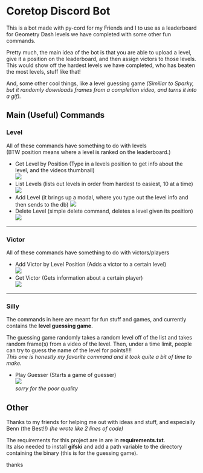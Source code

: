 # Coretop Discord Bot

This is a bot made with py-cord for my Friends and I to use as a leaderboard for Geometry Dash levels we have completed with some other fun commands.

Pretty much, the main idea of the bot is that you are able to upload a level, give it a position on the leaderboard, and then assign victors to those levels. 
This would show off the hardest levels we have completed, who has beaten the most levels, stuff like that!  
  
And, some other cool things, like a level guessing game *(Similiar to Sparky, but it randomly downloads frames from a completion video, and turns it into a gif).*

## Main (Useful) Commands
### Level
All of these commands have something to do with levels  
(BTW position means where a level is ranked on the leaderboard.)  
- Get Level by Position (Type in a levels position to get info about the level, and the videos thumbnail)  
![](https://i.imgur.com/YD20mQK.png)
- List Levels (lists out levels in order from hardest to easiest, 10 at a time)  
![](https://i.imgur.com/08x9SKB.png)
- Add Level (it brings up a modal, where you type out the level info and then sends to the db)
![](https://i.imgur.com/WRduvmj.png)
- Delete Level (simple delete command, deletes a level given its position)  
![](https://i.imgur.com/Adupw2U.png)
---
### Victor
All of these commands have something to do with victors/players  
- Add Victor by Level Position (Adds a victor to a certain level)  
![](https://i.imgur.com/19xFw8t.png)
- Get Victor (Gets information about a certain player)   
![](https://i.imgur.com/x68o7oH.png)
---
### Silly
The commands in here are meant for fun stuff and games, and currently contains the **level guessing game**.  
  
The guessing game randomly takes a random level off of the list and takes random frame(s) from a video of the level.
Then, under a time limit, people can try to guess the name of the level for points!!!!  
*This one is honestly my favorite command and it took quite a bit of time to make.*
- Play Guesser (Starts a game of guesser)  
![](https://i.imgur.com/WDaPaKD.gif)  
*sorry for the poor quality*

## Other

Thanks to my friends for helping me out with ideas and stuff, and especially Benn (the Best!!) *(he wrote like 2 lines of code)*
  
The requirements for this project are in are in **requirements.txt**.  
Its also needed to install **gifski** and add a path variable to the directory containing the binary (this is for the guessing game).  

thanks
